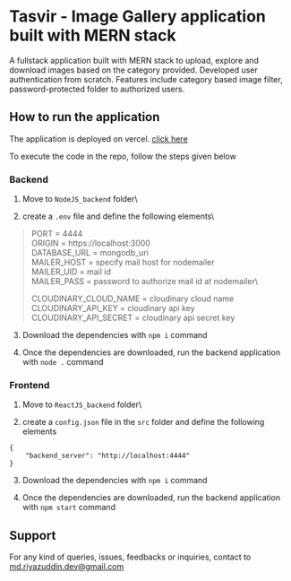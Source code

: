 # Tasvir - Image Gallery application built with MERN stack
A fullstack application built with MERN stack to upload, explore and download images based on the category provided.
Developed user authentication from scratch.
Features include category based image filter, password-protected folder to authorized users.

## How to run the application
The application is deployed on vercel. [click here](https://tasvir.vercel.app)

To execute the code in the repo, follow the steps given below

### Backend 
1. Move to `NodeJS_backend` folder\

2. create a `.env` file and define the following elements\
>PORT = 4444\
>ORIGIN = https://localhost:3000\
>DATABASE_URL = mongodb_uri\
>MAILER_HOST = specify mail host for nodemailer\
>MAILER_UID = mail id\
>MAILER_PASS = password to authorize mail id at nodemailer\
>
>CLOUDINARY_CLOUD_NAME = cloudinary cloud name\
>CLOUDINARY_API_KEY = cloudinary api key\
>CLOUDINARY_API_SECRET = cloudinary api secret key

3. Download the dependencies with `npm i` command

4. Once the dependencies are downloaded, run the backend application with `node .` command

### Frontend
1. Move to `ReactJS_backend` folder\

2. create a `config.json` file in the `src` folder and define the following elements
```
{
    "backend_server": "http://localhost:4444" 
}
```

3. Download the dependencies with `npm i` command

4. Once the dependencies are downloaded, run the backend application with `npm start` command

## Support
For any kind of queries, issues, feedbacks or inquiries, contact to md.riyazuddin.dev@gmail.com